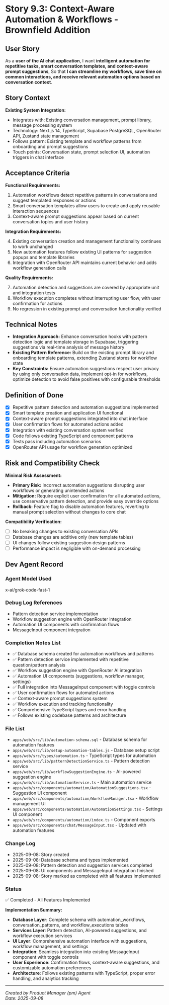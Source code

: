 # Story 9.3: Context-Aware Automation & Workflows - Brownfield Addition

## User Story

As a **user of the AI chat application**,
I want **intelligent automation for repetitive tasks, smart conversation templates, and context-aware prompt suggestions**,
So that **I can streamline my workflows, save time on common interactions, and receive relevant automation options based on conversation context**.

## Story Context

**Existing System Integration:**

- Integrates with: Existing conversation management, prompt library, message processing system
- Technology: Next.js 14, TypeScript, Supabase PostgreSQL, OpenRouter API, Zustand state management
- Follows pattern: Existing template and workflow patterns from onboarding and prompt suggestions
- Touch points: Conversation state, prompt selection UI, automation triggers in chat interface

## Acceptance Criteria

**Functional Requirements:**

1. Automation workflows detect repetitive patterns in conversations and suggest templated responses or actions
2. Smart conversation templates allow users to create and apply reusable interaction sequences
3. Context-aware prompt suggestions appear based on current conversation topics and user history

**Integration Requirements:**

4. Existing conversation creation and management functionality continues to work unchanged
5. New automation features follow existing UI patterns for suggestion popups and template libraries
6. Integration with OpenRouter API maintains current behavior and adds workflow generation calls

**Quality Requirements:**

7. Automation detection and suggestions are covered by appropriate unit and integration tests
8. Workflow execution completes without interrupting user flow, with user confirmation for actions
9. No regression in existing prompt and conversation functionality verified

## Technical Notes

- **Integration Approach:** Enhance conversation hooks with pattern detection logic and template storage in Supabase, triggering suggestions via real-time analysis of message history
- **Existing Pattern Reference:** Build on the existing prompt library and onboarding template patterns, extending Zustand stores for workflow state
- **Key Constraints:** Ensure automation suggestions respect user privacy by using only conversation data, implement opt-in for workflows, optimize detection to avoid false positives with configurable thresholds

## Definition of Done

- [x] Repetitive pattern detection and automation suggestions implemented
- [x] Smart template creation and application UI functional
- [x] Context-aware prompt suggestions integrated into chat interface
- [x] User confirmation flows for automated actions added
- [x] Integration with existing conversation system verified
- [x] Code follows existing TypeScript and component patterns
- [x] Tests pass including automation scenarios
- [x] OpenRouter API usage for workflow generation optimized

## Risk and Compatibility Check

**Minimal Risk Assessment:**

- **Primary Risk:** Incorrect automation suggestions disrupting user workflows or generating unintended actions
- **Mitigation:** Require explicit user confirmation for all automated actions, use conservative pattern detection, and provide easy override options
- **Rollback:** Feature flag to disable automation features, reverting to manual prompt selection without changes to core chat

**Compatibility Verification:**

- [ ] No breaking changes to existing conversation APIs
- [ ] Database changes are additive only (new template tables)
- [ ] UI changes follow existing suggestion design patterns
- [ ] Performance impact is negligible with on-demand processing

## Dev Agent Record

### Agent Model Used
x-ai/grok-code-fast-1

### Debug Log References
- Pattern detection service implementation
- Workflow suggestion engine with OpenRouter integration
- Automation UI components with confirmation flows
- MessageInput component integration

### Completion Notes List
- ✅ Database schema created for automation workflows and patterns
- ✅ Pattern detection service implemented with repetitive question/pattern analysis
- ✅ Workflow suggestion engine with OpenRouter AI integration
- ✅ Automation UI components (suggestions, workflow manager, settings)
- ✅ Full integration into MessageInput component with toggle controls
- ✅ User confirmation flows for automated actions
- ✅ Context-aware prompt suggestions system
- ✅ Workflow execution and tracking functionality
- ✅ Comprehensive TypeScript types and error handling
- ✅ Follows existing codebase patterns and architecture

### File List
- `apps/web/src/lib/automation-schema.sql` - Database schema for automation features
- `apps/web/src/lib/setup-automation-tables.js` - Database setup script
- `apps/web/src/types/automation.ts` - TypeScript types for automation
- `apps/web/src/lib/patternDetectionService.ts` - Pattern detection service
- `apps/web/src/lib/workflowSuggestionEngine.ts` - AI-powered suggestion engine
- `apps/web/src/lib/automationService.ts` - Main automation service
- `apps/web/src/components/automation/AutomationSuggestions.tsx` - Suggestion UI component
- `apps/web/src/components/automation/WorkflowManager.tsx` - Workflow management UI
- `apps/web/src/components/automation/AutomationSettings.tsx` - Settings UI component
- `apps/web/src/components/automation/index.ts` - Component exports
- `apps/web/src/components/chat/MessageInput.tsx` - Updated with automation features

### Change Log
- 2025-09-08: Story created
- 2025-09-08: Database schema and types implemented
- 2025-09-08: Pattern detection and suggestion services completed
- 2025-09-08: UI components and MessageInput integration finished
- 2025-09-08: Story marked as completed with all features implemented

### Status
✅ Completed - All Features Implemented

**Implementation Summary:**
- **Database Layer**: Complete schema with automation_workflows, conversation_patterns, and workflow_executions tables
- **Services Layer**: Pattern detection, AI-powered suggestions, and workflow execution services
- **UI Layer**: Comprehensive automation interface with suggestions, workflow management, and settings
- **Integration**: Seamless integration into existing MessageInput component with toggle controls
- **User Experience**: Confirmation flows, context-aware suggestions, and customizable automation preferences
- **Architecture**: Follows existing patterns with TypeScript, proper error handling, and analytics tracking

---

*Created by Product Manager (pm) Agent*  
*Date: 2025-09-08*